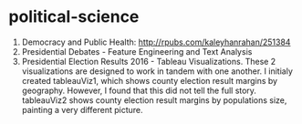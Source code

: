 # political-science

1. Democracy and Public Health: http://rpubs.com/kaleyhanrahan/251384
2. Presidential Debates - Feature Engineering and Text Analysis
3. Presidential Election Results 2016 - Tableau Visualizations. These 2 visualizations are designed to work in tandem with one another.
        I initialy created tableauViz1, which shows county election result margins by geography.
        However, I found that this did not tell the full story.
        tableauViz2 shows county election result margins by populations size, painting a very different picture.
